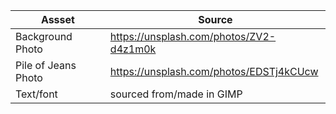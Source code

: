 | Assset | Source |
|----|----|
| Background Photo | https://unsplash.com/photos/ZV2-d4z1m0k |
| Pile of Jeans Photo | https://unsplash.com/photos/EDSTj4kCUcw |
| Text/font | sourced from/made in GIMP |
